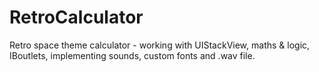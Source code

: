 # RetroCalculator
Retro space theme calculator - working with UIStackView, maths &amp; logic, IBoutlets, implementing sounds, custom fonts and .wav file.
